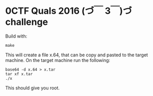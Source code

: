 0CTF Quals 2016 (づ￣ 3￣)づ challenge
========================================

Build with:
```
make
```
This will create a file x.64, that can be copy
and pasted to the target machine. On the target
machine run the following:
```
base64 -d x.64 > x.tar
tar xf x.tar
./x
```
This should give you root.
